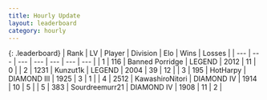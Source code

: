 ```yaml
---
title: Hourly Update
layout: leaderboard
category: hourly
---
```


{: .leaderboard}
| Rank | LV | Player | Division | Elo | Wins | Losses |
| --- | --- | --- | --- | --- | --- | --- |
| <span data-change="0">1</span> | 116 | <span title="ID: 659170">Banned Porridge</span> | LEGEND | <span data-change="0">2012</span> | <span data-change="0">11</span> | <span data-change="0">0</span> |
| <span data-change="0">2</span> | 1231 | <span title="ID: 392407">Kunzut1k</span> | LEGEND | <span data-change="0">2004</span> | <span data-change="0">39</span> | <span data-change="0">12</span> |
| <span data-change="0">3</span> | 195 | <span title="ID: 623829">HotHarpy</span> | DIAMOND III | <span data-change="0">1925</span> | <span data-change="0">3</span> | <span data-change="0">1</span> |
| <span data-change="0">4</span> | 2512 | <span title="ID: 164871">KawashiroNitori</span> | DIAMOND IV | <span data-change="0">1914</span> | <span data-change="0">10</span> | <span data-change="0">5</span> |
| <span data-change="0">5</span> | 383 | <span title="ID: 633686">Sourdreemurr21</span> | DIAMOND IV | <span data-change="0">1908</span> | <span data-change="0">11</span> | <span data-change="0">2</span> |